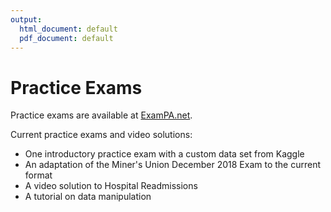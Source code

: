 ```yaml
---
output:
  html_document: default
  pdf_document: default
---
```


# Practice Exams

Practice exams are available at [ExamPA.net](https://www.exampa.net/pricing).

Current practice exams and video solutions:

- One introductory practice exam with a custom data set from Kaggle
- An adaptation of the Miner's Union December 2018 Exam to the current format
- A video solution to Hospital Readmissions
- A tutorial on data manipulation
